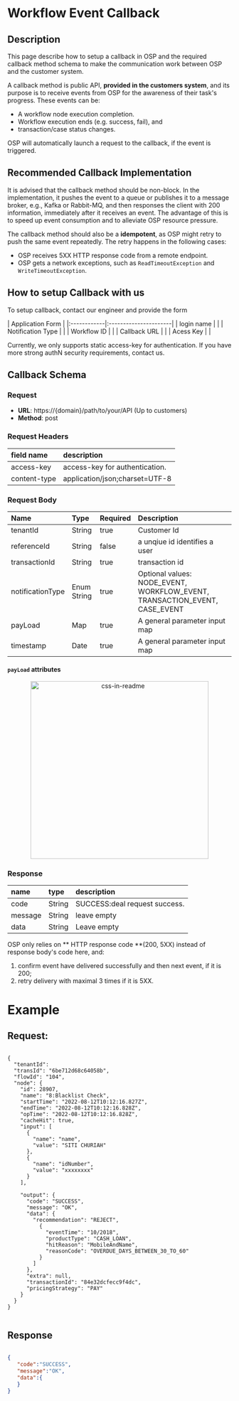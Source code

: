 
# Workflow Event Callback 

## Description
This page describe how to setup a callback in OSP and the required callback method schema to make the communication work between OSP and the customer system.

A callback method is public API, **provided in the customers system**, and its purpose is to receive events from OSP for the awareness of their task's progress. These events can be: 
- A workflow node execution completion. 
- Workflow execution ends (e.g. success, fail), and 
- transaction/case status changes.

OSP will automatically launch a request to the callback, if the event is triggered.

## Recommended Callback Implementation
It is advised that the callback method should be non-block. In the implementation, it pushes the event to a queue or publishes it to a message broker, e.g., Kafka or Rabbit-MQ, and then responses the client with 200 information, immediately after it receives an event. The advantage of this is to speed up event consumption and to alleviate OSP resource pressure. 

The callback method should also be a **idempotent**, as OSP might retry to push the same event repeatedly. The retry happens in the following cases: 
- OSP receives 5XX HTTP response code from a remote endpoint. 
- OSP gets a network exceptions, such as `ReadTimeoutException` and `WriteTimeoutException`.


## How to setup Callback with us
To setup callback, contact our engineer and provide the form

|  Application Form   |
|:------------|:----------------------|
| login name         |      |
| Notification Type      |        |
| Workflow ID    |        |
| Callback URL  |         |
| Acess Key    |        |


Currently, we only supports static access-key for authentication. If you have more strong authN security requirements, contact us.

## Callback Schema

### Request

- **URL**:   https://{domain}/path/to/your/API  (Up to customers)
- **Method**: post


### Request Headers
| field name           | description                                     |
|:------------------|:------------------------------------------------|
| access-key        | access-key for authentication.  |
| content-type      | application/json;charset=UTF-8                       |




### Request Body
| Name        | Type      | Required | Description   |
|:------------|:---------|:---------|:----------------------|
| tenantId         | String    | true    | Customer Id       |
| referenceId      | String    | false     | a unqiue id identifies a user       |
| transactionId    | String    | true     | transaction id       |
| notificationType | Enum String  | true     | Optional values: NODE_EVENT, WORKFLOW_EVENT, TRANSACTION_EVENT, CASE_EVENT       |
| payLoad          | Map      | true     | A general parameter input map       |
| timestamp        | Date      | true     | A general parameter input map       |




#### `payLoad` attributes


<div align="center">
    <img src="css.svg" width="400" height="400" alt="css-in-readme">
</div>


### Response


| name              | type   |    description                                            |
|:------------------|:-------|:-------------------------------------------------------|
| code              | String |  SUCCESS:deal request success.               |
| message           | String |  leave empty                                 |
| data              | String |  Leave empty                                  |

OSP only relies on ** HTTP response code **(200, 5XX) instead of response body's code here, and: 
1. confirm event have delivered successfully and then next event, if it is 200;
2. retry delivery with maximal 3 times if it is 5XX.



# Example

## Request:


```shell

{
  "tenantId": 
  "transId": "6be712d68c64058b",
  "flowId": "104",
  "node": {
    "id": 28907,
    "name": "8:Blacklist Check",
    "startTime": "2022-08-12T10:12:16.827Z",
    "endTime": "2022-08-12T10:12:16.828Z",
    "opTime": "2022-08-12T10:12:16.828Z",
    "cacheHit": true,
    "input": [
      {
        "name": "name",
        "value": "SITI CHURIAH"
      },
      {
        "name": "idNumber",
        "value": "xxxxxxxx"
      }
    ],
 
    "output": {
      "code": "SUCCESS",
      "message": "OK",
      "data": {
        "recommendation": "REJECT",
          {
            "eventTime": "10/2018",
            "productType": "CASH_LOAN",
            "hitReason": "MobileAndName",
            "reasonCode": "OVERDUE_DAYS_BETWEEN_30_TO_60"
          }
        ]
      },
      "extra": null,
      "transactionId": "84e32dcfecc9f4dc",
      "pricingStrategy": "PAY"
    }
  }
}


```
## Response
```json

{
   "code":"SUCCESS",
   "message":"OK",
   "data":{
   }
}


```
